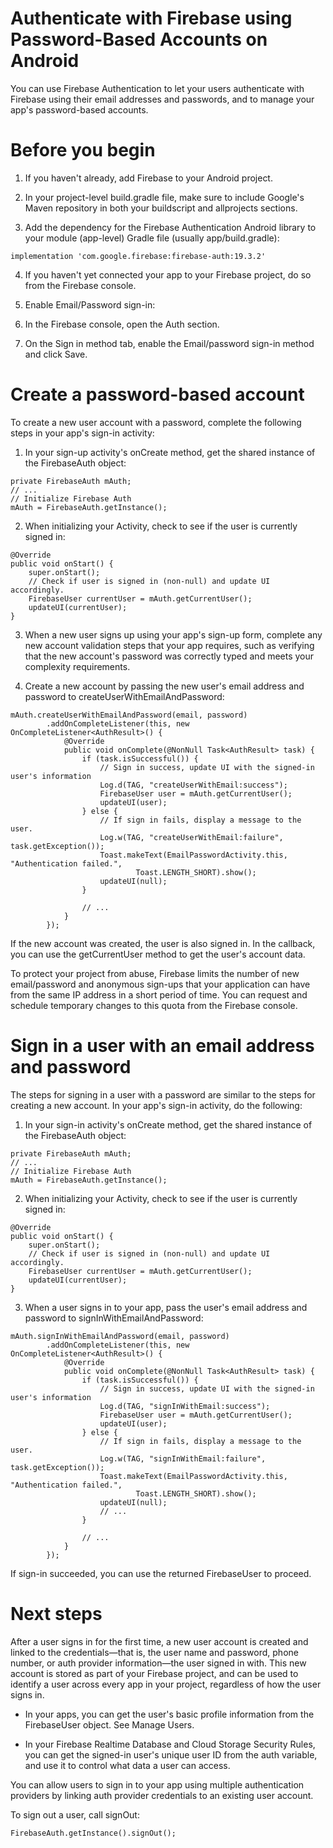 # Authenticate with Firebase using Password-Based Accounts on Android

You can use Firebase Authentication to let your users authenticate with Firebase using their email addresses and passwords, and to manage your app's password-based accounts.

# Before you begin

1. If you haven't already, add Firebase to your Android project.

2. In your project-level build.gradle file, make sure to include Google's Maven repository in both your buildscript and allprojects sections.

3. Add the dependency for the Firebase Authentication Android library to your module (app-level) Gradle file (usually app/build.gradle):

```
implementation 'com.google.firebase:firebase-auth:19.3.2'

```
4. If you haven't yet connected your app to your Firebase project, do so from the Firebase console.

5. Enable Email/Password sign-in:

1. In the Firebase console, open the Auth section.

2. On the Sign in method tab, enable the Email/password sign-in method and click Save.

# Create a password-based account

To create a new user account with a password, complete the following steps in your app's sign-in activity:

1. In your sign-up activity's onCreate method, get the shared instance of the FirebaseAuth object:

```
private FirebaseAuth mAuth;
// ...
// Initialize Firebase Auth
mAuth = FirebaseAuth.getInstance();

```
2. When initializing your Activity, check to see if the user is currently signed in:

```
@Override
public void onStart() {
    super.onStart();
    // Check if user is signed in (non-null) and update UI accordingly.
    FirebaseUser currentUser = mAuth.getCurrentUser();
    updateUI(currentUser);
}

```
3. When a new user signs up using your app's sign-up form, complete any new account validation steps that your app requires, such as verifying that the new account's password was correctly typed and meets your complexity requirements.

4. Create a new account by passing the new user's email address and password to createUserWithEmailAndPassword:

```
mAuth.createUserWithEmailAndPassword(email, password)
        .addOnCompleteListener(this, new OnCompleteListener<AuthResult>() {
            @Override
            public void onComplete(@NonNull Task<AuthResult> task) {
                if (task.isSuccessful()) {
                    // Sign in success, update UI with the signed-in user's information
                    Log.d(TAG, "createUserWithEmail:success");
                    FirebaseUser user = mAuth.getCurrentUser();
                    updateUI(user);
                } else {
                    // If sign in fails, display a message to the user.
                    Log.w(TAG, "createUserWithEmail:failure", task.getException());
                    Toast.makeText(EmailPasswordActivity.this, "Authentication failed.",
                            Toast.LENGTH_SHORT).show();
                    updateUI(null);
                }

                // ...
            }
        });

```

If the new account was created, the user is also signed in. In the callback, you can use the getCurrentUser method to get the user's account data.

To protect your project from abuse, Firebase limits the number of new email/password and anonymous sign-ups that your application can have from the same IP address in a short period of time. You can request and schedule temporary changes to this quota from the Firebase console.

# Sign in a user with an email address and password

The steps for signing in a user with a password are similar to the steps for creating a new account. In your app's sign-in activity, do the following:

1. In your sign-in activity's onCreate method, get the shared instance of the FirebaseAuth object:

```
private FirebaseAuth mAuth;
// ...
// Initialize Firebase Auth
mAuth = FirebaseAuth.getInstance();

```
2. When initializing your Activity, check to see if the user is currently signed in:

```
@Override
public void onStart() {
    super.onStart();
    // Check if user is signed in (non-null) and update UI accordingly.
    FirebaseUser currentUser = mAuth.getCurrentUser();
    updateUI(currentUser);
}

```
3. When a user signs in to your app, pass the user's email address and password to signInWithEmailAndPassword:

```
mAuth.signInWithEmailAndPassword(email, password)
        .addOnCompleteListener(this, new OnCompleteListener<AuthResult>() {
            @Override
            public void onComplete(@NonNull Task<AuthResult> task) {
                if (task.isSuccessful()) {
                    // Sign in success, update UI with the signed-in user's information
                    Log.d(TAG, "signInWithEmail:success");
                    FirebaseUser user = mAuth.getCurrentUser();
                    updateUI(user);
                } else {
                    // If sign in fails, display a message to the user.
                    Log.w(TAG, "signInWithEmail:failure", task.getException());
                    Toast.makeText(EmailPasswordActivity.this, "Authentication failed.",
                            Toast.LENGTH_SHORT).show();
                    updateUI(null);
                    // ...
                }

                // ...
            }
        });

```

If sign-in succeeded, you can use the returned FirebaseUser to proceed.

# Next steps

After a user signs in for the first time, a new user account is created and linked to the credentials—that is, the user name and password, phone number, or auth provider information—the user signed in with. This new account is stored as part of your Firebase project, and can be used to identify a user across every app in your project, regardless of how the user signs in.

* In your apps, you can get the user's basic profile information from the FirebaseUser object. See Manage Users.

* In your Firebase Realtime Database and Cloud Storage Security Rules, you can get the signed-in user's unique user ID from the auth variable, and use it to control what data a user can access.

You can allow users to sign in to your app using multiple authentication providers by linking auth provider credentials to an existing user account.

To sign out a user, call signOut:

```
FirebaseAuth.getInstance().signOut();

```









